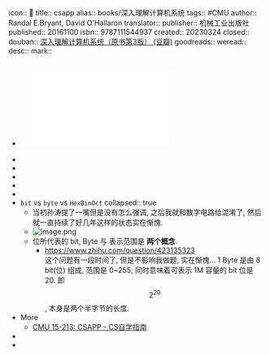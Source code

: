 icon:: 📖
title:: csapp
alias:: books/深入理解计算机系统
tags:: #CMU
author:: Randal E.Bryant, David O'Hallaron
translator:: 
publisher:: 机械工业出版社
published:: 20161100
isbn:: 9787111544937
created:: 20230324
closed:: 
douban:: [深入理解计算机系统（原书第3版） (豆瓣)](https://book.douban.com/subject/26912767/)
goodreads:: 
weread:: 
desc:: 
mark::

- ## ![COMPUTER SYSTEMS A PROGRAMMER’S PERSPECTIVE](../assets/book_computer_systems_a_programmers_perspective.pdf)
-
-
-
-
-
- `bit` vs `byte` vs `HexBinOct`
  collapsed:: true
  - 当初孙涛提了一嘴但是没有怎么强调, 之后我就和数字电路给混淆了, 然后就一直持续了好几年这样的状态实在惭愧.
  - ![image.png](../assets/image_1647190618441_0.png)
  - 位所代表的 bit, Byte 与 表示范围是 **两个概念**.
    - https://www.zhihu.com/question/423135323  
      这个问题有一段时间了, 但是不影响我做题, 实在惭愧... 1 Byte 是由 8 bit(位) 组成, 范围是 0~255; 同时意味着可表示 1M 容量的 bit 位是 20. 即 $$2^{20}$$ , 本身是两个半字节的长度.
- More
  - [CMU 15-213: CSAPP - CS自学指南](https://csdiy.wiki/%E4%BD%93%E7%B3%BB%E7%BB%93%E6%9E%84/CSAPP/)
-
-